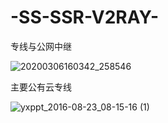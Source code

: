 # -SS-SSR-V2RAY-

专线与公网中继


![20200306160342_258546](https://user-images.githubusercontent.com/30478118/115119517-4f2dfc00-9fdb-11eb-926d-219c909adce8.jpg)


主要公有云专线

![yxppt_2016-08-23_08-15-16 (1)](https://user-images.githubusercontent.com/30478118/115119533-65d45300-9fdb-11eb-9814-1fc67ed7a971.jpg)
